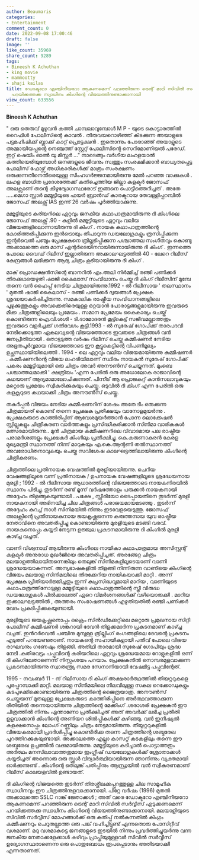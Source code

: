 ```yaml
---
author: Beaumaris
categories:
- Entertainment
comment_count: 0
date: 2022-09-08 17:00:46
draft: false
image: ''
like_count: 35969
share_count: 9289
tags:
- Bineesh K Achuthan
- king movie
- mammootty
- shaji kailas
title: ഡോക്ടറോ എഞ്ചിനീയറോ ആകണമെന്ന് പറഞ്ഞിരുന്ന ട്രെന്റ് മാറി സിവിൽ സർവ്വീസ് എടുക്കണമെന്ന്
  പറയിക്കത്തക്ക സ്വാധീനം കിംഗിന്റെ വിജയത്തിനുണ്ടാക്കാനായി
view_count: 633556
---
```


**Bineesh K Achuthan**

" ഒരു തെരുവ് മുഴുവൻ കത്തി ചാമ്പലാവുമ്പോൾ M P - യുടെ കൊട്ടാരത്തിൽ റൈഫിൾ പോലീസിന്റെ കാവൽ . തിരുവയറൊഴിഞ്ഞ് കിടക്കുന്ന അയാളുടെ പട്ടമഹിഷിക്ക് ബ്ലാക്ക് കാറ്റ് പ്രൊട്ടക്ഷൻ . ഇതൊന്നും പോരാഞ്ഞ് അയാളുടെ അമ്മായിയപ്പന്റെ നെഞ്ചത്ത് സ്റ്റേറ്റ് പോലീസിന്റെ സെറിമോണിയൽ പരേഡ്. ഇറ്റ് ഷെയിം ഓൺ യു മിസ്റ്റർ ..." നാടെങ്ങും വർഗീയ ലഹളയാൽ കത്തിയെരിയുമ്പോൾ ജനങ്ങളുടെ ജീവനും സ്വത്തും സംരക്ഷിക്കാൻ ബാധ്യതപ്പെട്ട പോലീസ് ഫോഴ്സ് അധികാരികൾക്ക് മാത്രം സംരക്ഷണം ഒരുക്കുന്നതിനെതിരെയുള്ള സിംഹഗർജ്ജനമായിരുന്നു മേൽ പറഞ്ഞ വാക്കുകൾ . ലഹള ബാധിത പ്രദേശത്തേക്ക് കുതിച്ചെത്തിയ ജില്ലാ കളക്ടർ ജോസഫ് അലക്സാണ് തന്റെ കീഴുദ്യോഗസ്ഥരോട് ഇങ്ങനെ പൊട്ടിത്തെറിച്ചത് . അതേ .....മെഗാ സ്റ്റാർ മമ്മൂട്ടിയുടെ ഫയർ ബ്രാൻഡ് കാരക്ടറായ തേവള്ളിപ്പറമ്പിൽ ജോസഫ് അലക്സ് IAS ഇന്ന് 26 വർഷം പൂർത്തിയാക്കുന്നു.

മമ്മൂട്ടിയുടെ കരിയറിലെ ഏറ്റവും ജനകീയ കഥാപാത്രമായിരുന്നു ദി കിംഗിലെ ജോസഫ് അലക്സ് .90 - കളിൽ മമ്മൂട്ടിയുടെ ഏറ്റവും വലിയ വിജയങ്ങളിലൊന്നായിരുന്നു ദി കിംഗ് . നായക കഥാപാത്രത്തിന്റെ കോരിത്തരിപ്പിക്കുന്ന ഇൻട്രൊയും തീപാറുന്ന ഡയലോഗുകളും ത്രസിപ്പിക്കുന്ന ഇന്റർവെൽ പഞ്ചും പ്രേക്ഷകനെ ത്രില്ലടിപ്പിക്കുന്ന പശ്ചാത്തല സംഗീതവും കൊണ്ടു അക്കാലത്തെ ഒരു മാസ് എന്റർടെയിനറായിരുന്നായിരുന്നു ദി കിംഗ് . ഇന്നത്തെ പോലെ വൈഡ് റിലീസ് ഇല്ലാതിരുന്ന അക്കാലഘട്ടത്തിൽ 40 - ലേറെ റിലീസ് കേന്ദ്രങ്ങൾ ലഭിക്കുന്ന ആദ്യ ചിത്രം കൂടിയായിരുന്നു ദി കിംഗ് .

മാക് പ്രൊഡക്ഷൻസിന്റെ ബാനറിൽ എം.അലി നിർമ്മിച്ച് രഞ്ജി പണിക്കർ തിരക്കഥയെഴുതി ഷാജി കൈലാസ് സംവിധാനം ചെയ്ത ദി കിംഗ് റിലീസിന് മുമ്പേ തന്നെ വൻ ഹൈപ്പ് നേടിയ ചിത്രമായിരുന്നു.1992 - ൽ റിലീസായ ' തലസ്ഥാനം ' മുതൽ ഷാജി കൈലാസ് - രഞ്ജി പണിക്കർ ദ്വയങ്ങൾ പ്രേക്ഷക ശ്രദ്ധയാകർഷിച്ചിരുന്നു. സമകാലിക രാഷ്ട്രീയ സംവിധാനങ്ങളിലെ പുഴുക്കുത്തുകളും അവക്കെതിരെയുള്ള ഒറ്റയാൻ പോരാട്ടങ്ങളുമായിരുന്നു ഇവരുടെ മിക്ക ചിത്രങ്ങളിലെയും പ്രമേയം . സമാന പ്രേമേയം കൈകാര്യം ചെയ്ത് കൊണ്ടിരുന്ന ഐ.വി.ശശി - ടി.ദാമോദരൻ കൂട്ട്കെട്ട് സജീവമല്ലാത്തതും ഇവരുടെ വളർച്ചക്ക് ഗതിവേഗം കൂട്ടി.1993 - ൽ സുരേഷ് ഗോപിക്ക് താരപദവി നേടിക്കൊടുത്ത ഏകലവ്യന്റെ വിജയത്തോടെ ഇവരുടെ ചിത്രങ്ങൾ വൻ ജനപ്രീതിയായി . തൊട്ടടുത്ത വർഷം റിലീസ് ചെയ്ത കമ്മീഷണർ നേടിയ അഭൂതപൂർവ്വമായ വിജയത്തോടെ ഈ കൂട്ടുകെട്ടിന്റെ വിപണിമൂല്യം ഉച്ഛസ്ഥായിയിലെത്തി . 1994 - ലെ ഏറ്റവും വലിയ വിജയമായിരുന്നു കമ്മീഷണർ . കമ്മീഷണറിന്റെ വിജയ ലഹരിയിലാണ് സ്ഥിരം നായകൻ സുരേഷ് ഗോപിക്ക് പകരം മമ്മൂട്ടിയുമായി ഒരു ചിത്രം അവർ അനൗൺസ് ചെയ്യുന്നത്. മുംബെ പശ്ചാത്തലമാക്കി ' ക്ഷത്രിയം 'എന്ന പേരിൽ ഒരു അധോലോക രാജാവിന്റെ കഥയാണ് ആദ്യമാമാലോചിക്കുന്നത്. പിന്നീട് ആ പ്രൊജകറ്റ് കാൻസലാവുകയും മറ്റൊരു പ്രമേയം സ്വീകരിക്കുകയും ചെയ്തു. ഒടുവിൽ ദി കിംഗ് എന്ന പേരിൽ ഒരു കളക്റ്ററുടെ കഥയാക്കി ചിത്രം അനൗൺസ് ചെയ്തു.

തകർപ്പൻ വിജയം നേടിയ കമ്മീഷണറിന് ശേഷം അതേ ടീം ഒരുക്കുന്ന ചിത്രമായത് കൊണ്ട് തന്നെ പ്രേക്ഷക പ്രതീക്ഷയും വാനോളമുയർന്നു . പ്രേക്ഷകരുടെ കാത്തിരിപ്പിന് ആവേശമുയർത്താൻ പോന്ന ലൊക്കേഷൻ സ്റ്റില്ലുകളും ചിത്രീകരണ വാർത്തകളും പ്രസിദ്ധീകരിക്കാൻ സിനിമാ വാരികകൾ മത്സരമായിരുന്നു.. മുൻ ചിത്രമായ കമ്മീഷണറിലെ വിവാദമായ പല രാഷ്ട്രീയ പരാമർശങ്ങളും പ്രേക്ഷകർ കിംഗിലും പ്രതീക്ഷിച്ചു. കെ.കരുണാകരൻ കേരള മുഖ്യമന്ത്രി സ്ഥാനത്ത് നിന്ന് മാറുകയും എ.കെ.ആന്റണി തൽസ്ഥാനത്ത് അവരോധിതനാവുകയും ചെയ്ത സവിശേഷ കാലഘട്ടത്തിലായിരുന്നു കിംഗിന്റെ ചിത്രീകരണം.

ചിത്രത്തിലെ പ്രതിനായക വേഷത്തിൽ മുരളിയായിരുന്നു. ചെറിയ വേഷങ്ങളിലൂടെ വന്ന് പ്രതിനായക / ഉപനായക വേഷങ്ങളിലൂടെ ശ്രദ്ധേയനായ മുരളി ; 1992 - ൽ റിലീസായ ആധാരത്തിന്റെ വിജയത്തോടെ നായകനിരയിൽ സ്ഥാനം പിടിച്ചു. തുടർന്ന് രണ്ട് മൂന്ന് വർഷത്തോളം പരുക്കൻ നായകനായി അദ്ദേഹം തിളങ്ങുകയുണ്ടായി . പക്ഷേ , സ്റ്റീരിയോ ടൈപ്പായതിനെ തുടർന്ന് മുരളി നായകനായി അഭിനയിച്ച ചില ചിത്രങ്ങൾ പരാജയമായമടഞ്ഞു . തുടർന്ന് അദ്ദേഹം കുറച്ച് നാൾ സിനിമയിൽ നിന്നും ഇടവേളയെടുത്തു. ജോസഫ് അലക്സിന്റെ പ്രതിനായകനായ ജയകൃഷ്ണനെന്ന കരുത്തനായ യുവ രാഷ്ട്രീയ നേതാവിനെ അവതരിപ്പിച്ചു കൊണ്ടായിരുന്നു മുരളിയുടെ മടങ്ങി വരവ്. നായകനൊപ്പം കയ്യടി നേടുന്ന ഉജ്ജ്വല പ്രകടനമായിരുന്നു ദി കിംഗിൽ മുരളി കാഴ്ച്ച വച്ചത്.

വാണി വിശ്വനാഥ് ആയിരുന്നു കിംഗിലെ നായികാ കഥാപാത്രമായ അസിസ്റ്റന്റ് കളക്ടർ അനുരാധ മുഖർജിയെ അവതരിപ്പിച്ചത്. അരങ്ങേറ്റ ചിത്രം മലയാളത്തിലായിരുന്നെങ്കിലും തെലുങ്ക് സിനിമകളിലൂടെയാണ് വാണി ശ്രദ്ധേയയാകുന്നത്. അന്യഭാഷകളിൽ തിളങ്ങി നിന്നിരുന്ന വാണിയെ കിംഗിന്റെ വിജയം മലയാള സിനിമയിലെ തിരക്കേറിയ നായികയാക്കി മാറ്റി . അന്ന് പ്രേക്ഷക പ്രീതിയാർജ്ജിച്ചതും ഇന്ന് കുപ്രസിദ്ധവുമായി മാറിയ , വാണിയുടെ കഥാപാത്രത്തിനോടുള്ള മമ്മൂട്ടിയുടെ കഥാപാത്രത്തിന്റെ സ്ത്രീ വിരുദ്ധ ഡയലോഗുകൾ പിൽക്കാലത്ത് ഏറെ വിമർശനങ്ങൾക്ക് വഴിയൊരുക്കി . മാറിയ ഇക്കാലഘട്ടത്തിൽ , അത്തരം സംഭാഷണങ്ങൾ എഴുതിയതിൽ രഞ്ജി പണിക്കർ ഖേദം പ്രകടിപ്പിക്കുകയുണ്ടായി.

മുരളിയുടെ ജയകൃഷ്ണനൊപ്പം ക്രൈം സിൻഡിക്കേറ്റിലെ മറ്റൊരു പ്രമുഖനായ സിറ്റി പോലീസ് കമ്മീഷണർ ശങ്കറായി ദേവൻ തിളക്കമാർന്ന പ്രകടനമാണ് കാഴ്ച്ച വച്ചത്. ഇൻറർവെൽ പഞ്ചിനു മുമ്പുള്ള ത്രില്ലിംഗ് രംഗങ്ങളിലെ ദേവന്റെ പ്രകടനം എടുത്ത് പറയേണ്ടതാണ്. നായകന്റെ സഹായികളായി പതിവ് പോലെ വിജയ രാഘവനും ഗണേഷും തിളങ്ങി. അതിഥി താരമായി സുരേഷ് ഗോപിയും ശ്രദ്ധ നേടി .കുതിരവട്ടം പപ്പുവിന്റെ കരിയറിലെ ഏറ്റവും ശ്രദ്ധേയമായ റോളുകളിൽ ഒന്ന് ദി കിംഗിലേതാണെന്ന് നിസ്സംശയം പറയാം. പ്രേക്ഷകനിൽ നൊമ്പരമുളവാക്കുന്ന പ്രകടനമായിരുന്നു സ്വാതന്ത്ര്യ സമര സേനാനിയായി വേഷമിട്ട പപ്പുവിന്റേത്.

1995 - നവംബർ 11 - ന് റിലീസായ ദി കിംഗ് അക്ഷരാർത്ഥത്തിൽ തീയറ്ററുകളെ പൂരപ്പറമ്പാക്കി മാറ്റി. മലയാള സിനിമയിലെ നിലവിലുള്ള സകല റെക്കോഡുകളും കടപുഴക്കിക്കൊണ്ടായിരുന്നു ചിത്രത്തിന്റെ ജൈത്രയാത്ര. അനൗൺസ് ചെയ്തയന്ന് മുതലുള്ള പ്രേക്ഷകരുടെ കാത്തിരിപ്പിനെ അർത്ഥവത്താക്കുന്ന രീതിയിൽ തന്നെയായിരുന്നു ചിത്രത്തിന്റെ മേക്കിംഗ് .ശരാശരി പ്രേക്ഷകൻ ഈ ചിത്രത്തിൽ നിന്നും എന്താണോ പ്രതീക്ഷിച്ചത് അത് അവർക്ക് ലഭിച്ച പ്രതീതി ഉളവാക്കാൻ കിംഗിന്റെ അണിയറ ശിൽപ്പികൾക്ക് കഴിഞ്ഞു. വൻ ഇനീഷ്യൽ കളക്ഷനൊപ്പം ലോംഗ് റണ്ണിലും ചിത്രം നേട്ടമായിരുന്നു. തീയ്യറ്ററുകളിൽ വിജയകരമായി പ്രദർശിപ്പിച്ചു കൊണ്ടിരിക്ക തന്നെ ചിത്രത്തിന്റെ ശബ്ദരേഖ പുറത്തിറക്കുകയുണ്ടായി. അക്കാലത്തെ എല്ലാ കാസറ്റ് കടകളിലും തന്നെ ഈ ശബ്ദരേഖ ഉച്ചത്തിൽ വക്കുമായിരുന്നു. മമ്മൂട്ടിയുടെ കടിച്ചാൽ പൊട്ടാത്തതും അർത്ഥം മനസിലാവാത്തതുമായ ഇംഗ്ലീഷ് ഡയലോഗുകൾക്ക് ശ്രോതാക്കൾ കയ്യടിച്ചത് അന്നൊരു ഒരു സ്ക്കൂൾ വിദ്യാർത്ഥിയായിരുന്ന ഞാനിന്നും വ്യക്തമായി ഓർക്കുന്നുണ്ട് . കിംഗിന്റെ തെലുങ്ക് പതിപ്പിനും ആന്ധ്രയിൽ വൻ സ്വീകരണമാണ് റിലീസ് കാലയളവിൽ ഉണ്ടായത്.

ദി കിംഗിന്റെ വിജയത്തെ തുടർന്ന് തിരശ്ശീലക്കപ്പുറത്തുള്ള ചില സാമൂഹിക സ്വാധീനവും ഈ ചിത്രത്തിനുളവാക്കാനായി. പിറ്റേ വർഷം (1996) മുതൽ അക്കാലത്തെ SSLC റാങ്ക് ജേതാക്കൾ ; അത് വരെ ഡോക്ടറോ എഞ്ചിനീയറോ ആകണമെന്ന് പറഞ്ഞിരുന്ന ട്രെന്റ് മാറി സിവിൽ സർവ്വീസ് എടുക്കണമെന്ന് പറയിക്കത്തക്ക സ്വാധീനം കിംഗിന്റെ വിജയത്തിനുണ്ടാക്കാനായി. മലയാളിയുടെ സിവിൽ സർവ്വീസ് മോഹങ്ങൾക്ക് ഒരു കുതിപ്പ് നൽകുന്നതിൽ കിംഗും കമ്മീഷണറും ചെറുതല്ലാത്ത ഒരു പങ്ക് വഹിച്ചിട്ടുണ്ട് എന്നതൊരു പോസിറ്റീവ് വശമാണ്. മറു വശമാകട്ടെ ജനങ്ങളുടെ ഇടയിൽ നിന്നും പ്രവർത്തിച്ചുയർന്നു വന്ന ജനകീയ നേതാക്കളേക്കാൾ കഴിവും പ്രാപ്തിയുമുള്ളവർ സിവിൽ സർവ്വീസ് ഉദ്യോഗസ്ഥരാണെന്ന ഒരു പൊതുബോധം രൂപപ്പെടാനും അതിടയാക്കി എന്നതാണത്.